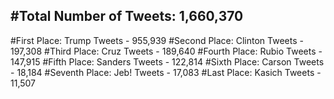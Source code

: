 #Total Number of Tweets: 1,660,370 
---
#First Place: Trump Tweets - 955,939
#Second Place: Clinton Tweets - 197,308
#Third Place: Cruz Tweets - 189,640
#Fourth Place: Rubio Tweets - 147,915
#Fifth Place: Sanders Tweets - 122,814
#Sixth Place: Carson Tweets - 18,184
#Seventh Place: Jeb! Tweets - 17,083
#Last Place: Kasich Tweets - 11,507
